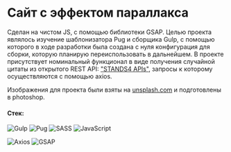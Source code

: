 # Сайт с эффектом параллакса
Сделан на чистом JS, c помощью библиотеки GSAP.
Целью проекта являлось изучение шаблонизатора Pug и сборщика Gulp, с помощью которого в ходе разработки была создана с нуля конфигурация для сборки, которую планирую переиспользовать в дальнейшем.
В проекте присутствует номинальный функционал в виде получения случайной цитаты из открытого REST API: ["STANDS4 APIs"](https://www.abbreviations.com/api.php), запросы к которому осуществляются с помощью axios.

Изображения для проекта были взяты на [unsplash.com](https://unsplash.com) и подготовлены в photoshop.

#### Стек:
![Gulp](https://img.shields.io/badge/GULP-%23CF4647.svg?style=for-the-badge&logo=gulp&logoColor=white)
![Pug](https://img.shields.io/badge/Pug-FFF?style=for-the-badge&logo=pug&logoColor=A86454)
![SASS](https://img.shields.io/badge/SASS-hotpink.svg?style=for-the-badge&logo=SASS&logoColor=white)
![JavaScript](https://img.shields.io/badge/javascript-%23323330.svg?style=for-the-badge&logo=javascript&logoColor=%23F7DF1E)

![Axios](https://img.shields.io/badge/-AXIOS-5A29E4)
![GSAP](https://img.shields.io/badge/-GSAP-57a818)

